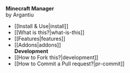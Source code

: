 **Minecraft Manager**  
by Argantiu
- [[Install & Use|install]]
- [[What is this?|what-is-this]]
- [[Features|features]]
- [[Addons|addons]]  
**Development**
- [[How to Fork this?|development]]
- [[How to Commit a Pull request?|pr-commit]]